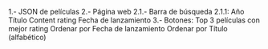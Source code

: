 1.- JSON de películas
2.- Página web
    2.1.- Barra de búsqueda
        2.1.1: Año
               Título
               Content rating
               Fecha de lanzamiento
3.- Botones:
    Top 3 películas con mejor rating
    Ordenar por Fecha de lanzamiento
    Ordenar por Título (alfabético)


